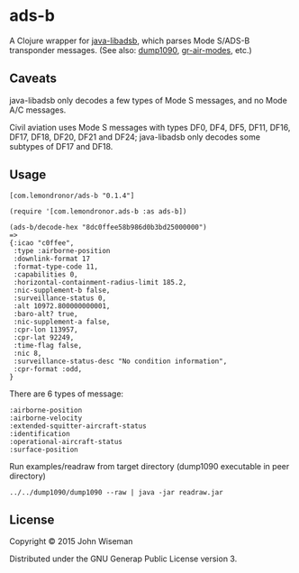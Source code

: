 # ads-b

A Clojure wrapper for
[java-libadsb](https://github.com/openskynetwork/java-adsb), which
parses Mode S/ADS-B transponder messages. (See also:
[dump1090](https://github.com/MalcolmRobb/dump1090),
[gr-air-modes](https://github.com/bistromath/gr-air-modes), etc.)

## Caveats

java-libadsb only decodes a few types of Mode S messages, and no Mode
A/C messages.

Civil aviation uses Mode S messages with types DF0, DF4, DF5, DF11,
DF16, DF17, DF18, DF20, DF21 and DF24; java-libadsb only decodes some
subtypes of DF17 and DF18.


## Usage

```
[com.lemondronor/ads-b "0.1.4"]
```

```
(require '[com.lemondronor.ads-b :as ads-b])

(ads-b/decode-hex "8dc0ffee58b986d0b3bd25000000")
=>
{:icao "c0ffee",
 :type :airborne-position
 :downlink-format 17
 :format-type-code 11,
 :capabilities 0,
 :horizontal-containment-radius-limit 185.2,
 :nic-supplement-b false,
 :surveillance-status 0,
 :alt 10972.800000000001,
 :baro-alt? true,
 :nic-supplement-a false,
 :cpr-lon 113957,
 :cpr-lat 92249,
 :time-flag false,
 :nic 8,
 :surveillance-status-desc "No condition information",
 :cpr-format :odd,
}
```

There are 6 types of message:

```
:airborne-position
:airborne-velocity
:extended-squitter-aircraft-status
:identification
:operational-aircraft-status
:surface-position
```

Run examples/readraw from target directory (dump1090 executable in peer directory)

``` shell
../../dump1090/dump1090 --raw | java -jar readraw.jar
```

## License

Copyright © 2015 John Wiseman

Distributed under the GNU Generap Public License version 3.
